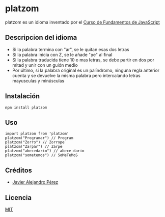 # platzom

platzom es un idioma inventado por el [Curso de Fundamentos de JavaScript](https://platzi.com/js)

## Descripcion del idioma

- Si la palabra termina con "ar", se le quitan esas dos letras
- Si la palabra inicia con Z, se le añade "pe" al final
- Si la palabra traducida tiene 10 o mas letras, se debe partir en dos por mitad y unir con un guión medio
- Por último, si la palabra original es un palíndromo, ninguna regla anterior cuenta y se devuelve la misma palabra pero intercalando letras mayusculas y minúsculas

## Instalación

```
npm install platzom
```

## Uso

```
import platzom from 'platzom'
platzom("Programar") // Program
platzom("Zorro") // Zorrope
platzom("Zarpar") // Zarpe
platzom("abecedario") // abece-dario
platzom("sometemos") // SoMeTeMoS
```

## Créditos

- [Javier Alejandro Pérez](https://twitter.com/MrTomCat11)

## Licencia

[MIT](https://opensource.org/licenses/MIT)
